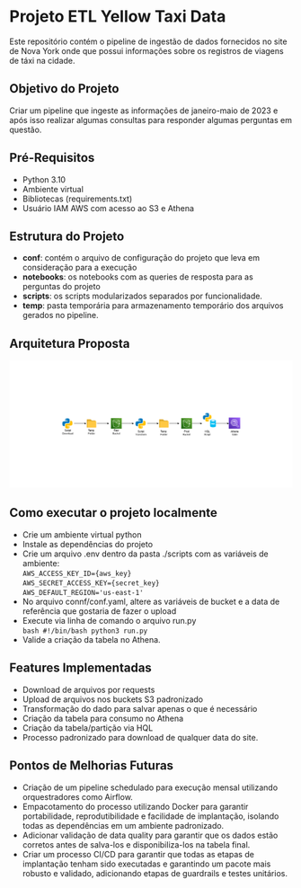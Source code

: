 # Projeto ETL Yellow Taxi Data 

Este repositório contém o pipeline de ingestão de dados fornecidos no site de Nova York onde que possui informações sobre os registros de viagens de táxi na cidade.

## Objetivo do Projeto

Criar um pipeline que ingeste as informações de janeiro-maio de 2023 e após isso realizar algumas consultas para responder algumas perguntas em questão.

## Pré-Requisitos

- Python 3.10
- Ambiente virtual
- Bibliotecas (requirements.txt)
- Usuário IAM AWS com acesso ao S3 e Athena

## Estrutura do Projeto

- **conf**: contém o arquivo de configuração do projeto que leva em consideração para a execução
- **notebooks**: os notebooks com as queries de resposta para as perguntas do projeto
- **scripts**: os scripts modularizados separados por funcionalidade.
- **temp**: pasta temporária para armazenamento temporário dos arquivos gerados no pipeline.

## Arquitetura Proposta

![Arquitetura](./diagrama.png)

## Como executar o projeto localmente

- Crie um ambiente virtual python
- Instale as dependências do projeto
- Crie um arquivo .env dentro da pasta ./scripts com as variáveis de ambiente:   
    ```AWS_ACCESS_KEY_ID={aws_key}```  
    ```AWS_SECRET_ACCESS_KEY={secret_key}```  
    ```AWS_DEFAULT_REGION='us-east-1'```  
- No arquivo connf/conf.yaml, altere as variáveis de bucket e a data de referência que gostaria de fazer o upload
- Execute via linha de comando o arquivo run.py  
```bash #!/bin/bash python3 run.py```   
- Valide a criação da tabela no Athena.

## Features Implementadas

- Download de arquivos por requests
- Upload de arquivos nos buckets S3 padronizado
- Transformação do dado para salvar apenas o que é necessário
- Criação da tabela para consumo no Athena
- Criação da tabela/partição via HQL
- Processo padronizado para download de qualquer data do site.

## Pontos de Melhorias Futuras

- Criação de um pipeline schedulado para execução mensal utilizando orquestradores como Airflow.
- Empacotamento do processo utilizando Docker para garantir portabilidade, reprodutibilidade e facilidade de implantação, isolando todas as dependências em um ambiente padronizado.  
- Adicionar validação de data quality para garantir que os dados estão corretos antes de salva-los e disponibiliza-los na tabela final.
- Criar um processo CI/CD para garantir que todas as etapas de implantação tenham sido executadas e garantindo um pacote mais robusto e validado, adicionando etapas de guardrails e testes unitários.
